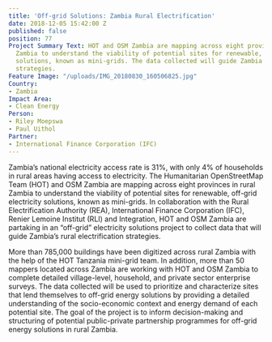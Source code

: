 ```yaml
---
title: 'Off-grid Solutions: Zambia Rural Electrification'
date: 2018-12-05 15:42:00 Z
published: false
position: 77
Project Summary Text: HOT and OSM Zambia are mapping across eight provinces in rural
  Zambia to understand the viability of potential sites for renewable, off-grid electricity
  solutions, known as mini-grids. The data collected will guide Zambia’s rural electrification
  strategies.
Feature Image: "/uploads/IMG_20180830_160506825.jpg"
Country:
- Zambia
Impact Area:
- Clean Energy
Person:
- Riley Moepswa
- Paul Uithol
Partner:
- International Finance Corporation (IFC)
---
```


Zambia’s national electricity access rate is 31%, with only 4% of households in rural areas having access to electricity. The Humanitarian OpenStreetMap Team (HOT) and OSM Zambia are mapping across eight provinces in rural Zambia to understand the viability of potential sites for renewable, off-grid electricity solutions, known as mini-grids. In collaboration with the Rural Electrification Authority (REA), International Finance Corporation (IFC), Renier Lemoine Institut (RLI) and Integration, HOT and OSM Zambia are partaking in an “off-grid” electricity solutions project to collect data that will guide Zambia’s rural electrification strategies.
 
More than 785,000 buildings have been digitized across rural Zambia with the help of the HOT Tanzania mini-grid team. In addition, more than 50 mappers located across Zambia are working with HOT and OSM Zambia to complete detailed village-level, household, and private sector enterprise surveys. The data collected will be used to prioritize and characterize sites that lend themselves to off-grid energy solutions by providing a detailed understanding of the socio-economic context and energy demand of each potential site. The goal of the project is to inform decision-making and structuring of potential public-private partnership programmes for off-grid energy solutions in rural Zambia. 